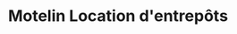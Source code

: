 ---
title: "Motelin Location d'entrepôts"
url: /drummondville/motelin-location-dentrepots/
shop: Mieten
---